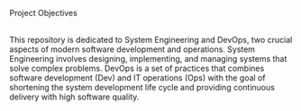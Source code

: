 Project Objectives<br><br>

This repository is dedicated to System Engineering and DevOps, two crucial aspects of modern software development and operations. System Engineering involves designing, implementing, and managing systems that solve complex problems. DevOps is a set of practices that combines software development (Dev) and IT operations (Ops) with the goal of shortening the system development life cycle and providing continuous delivery with high software quality.

